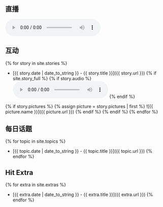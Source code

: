 ## 直播

<audio src="http://sk.cri.cn/887.m3u8" title="HitFM 直播" autoplay controls></audio>

## 互动

{% for story in site.stories %}
- [{{ story.date | date_to_string }} - {{ story.title }}]({{ story.url }})
{% if site.story_full %}
{% if story.audio %}
    <audio src="{{ story.audio }}" title="{{ story.title }}" controls></audio>
{% endif %}

{% if story.pictures %}
{% assign picture = story.pictures | first %}
    ![{{ picture.name }}]({{ picture.url }})
{% endif %}
{% endif %}
{% endfor %}

## 每日话题

{% for topic in site.topics %}
- [{{ topic.date | date_to_string }} - {{ topic.title }}]({{ topic.url }})
{% endfor %}

## Hit Extra

{% for extra in site.extras %}
- [{{ extra.date | date_to_string }} - {{ extra.title }}]({{ extra.url }})
{% endfor %}